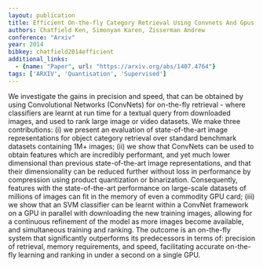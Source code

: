 ```yaml
---
layout: publication
title: Efficient On-the-fly Category Retrieval Using Convnets And Gpus
authors: Chatfield Ken, Simonyan Karen, Zisserman Andrew
conference: "Arxiv"
year: 2014
bibkey: chatfield2014efficient
additional_links:
  - {name: "Paper", url: "https://arxiv.org/abs/1407.4764"}
tags: ['ARXIV', 'Quantisation', 'Supervised']
---
```

<p>We investigate the gains in precision and speed, that can be obtained
by using Convolutional Networks (ConvNets) for on-the-fly retrieval -
where classifiers are learnt at run time for a textual query from
downloaded images, and used to rank large image or video datasets. We
make three contributions: (i) we present an evaluation of
state-of-the-art image representations for object category retrieval
over standard benchmark datasets containing 1M+ images; (ii) we show
that ConvNets can be used to obtain features which are incredibly
performant, and yet much lower dimensional than previous
state-of-the-art image representations, and that their dimensionality
can be reduced further without loss in performance by compression using
product quantization or binarization. Consequently, features with the
state-of-the-art performance on large-scale datasets of millions of
images can fit in the memory of even a commodity GPU card; (iii) we show
that an SVM classifier can be learnt within a ConvNet framework on a GPU
in parallel with downloading the new training images, allowing for a
continuous refinement of the model as more images become available, and
simultaneous training and ranking. The outcome is an on-the-fly system
that significantly outperforms its predecessors in terms of: precision
of retrieval, memory requirements, and speed, facilitating accurate
on-the-fly learning and ranking in under a second on a single GPU.</p>
